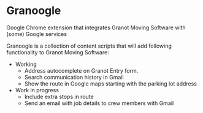 # Granoogle
Google Chrome extension that integrates Granot Moving Software with (some) Google services

Granoogle is a collection of content scripts that will add following functionality to Granot Moving Software:
  * Working  
    * Address autocomplete on Granot Entry form.
    * Search communication history in Gmail
    * Show the route in Google maps starting with the parking lot address
  * Work in progress
    * Include extra stops in route
    * Send an email with job details to crew members with Gmail
